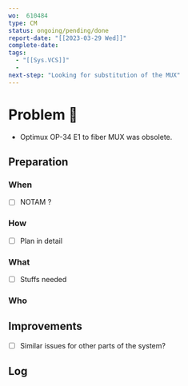 ```yaml
---
wo:  610484
type: CM
status: ongoing/pending/done
report-date: "[[2023-03-29 Wed]]"
complete-date: 
tags:
  - "[[Sys.VCS]]"
  - 
next-step: "Looking for substitution of the MUX"
---
```

# Problem 🐞
- Optimux OP-34 E1 to fiber MUX was obsolete.
## Preparation
### When
- [ ] NOTAM ?
### How
- [ ] Plan in detail
### What
- [ ] Stuffs needed
### Who

## Improvements
- [ ] Similar issues for other parts of the system?

## Log

